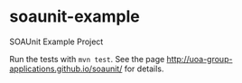 soaunit-example
===============

SOAUnit Example Project

Run the tests with `mvn test`. See the page http://uoa-group-applications.github.io/soaunit/ for details.
